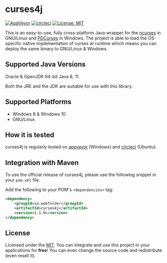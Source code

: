 # curses4j

[![AppVeyor](https://img.shields.io/appveyor/ci/WebFolder/curses4j.svg?label=Windows)](https://ci.appveyor.com/project/WebFolder/curses4j) [![circleci](https://img.shields.io/appveyor/ci/WebFolder/curses4j.svg?label=Ubuntu)](https://circleci.com/gh/webfolderio/curses4j) [![License: MIT](https://img.shields.io/badge/License-MIT-blue.svg)](https://opensource.org/licenses/MIT)

This is an easy-to-use, fully cross-platform Java wrapper for the [ncurses](https://en.wikipedia.org/wiki/Ncurses) in GNU/Linux and [PDCurses](https://en.wikipedia.org/wiki/PDCurses) in Windows. The project is able to load the OS-specific native implementation of curses at runtime which means you can deploy the same binary to GNU/Linux & Windows.

Supported Java Versions
-----------------------

Oracle & OpenJDK 64-bit Java 8, 11.

Both the JRE and the JDK are suitable for use with this library.

Supported Platforms
-------------------
* Windows 8 & Windows 10
* GNU/Linux

How it is tested
----------------
curses4j is regularly tested on [appveyor](https://ci.appveyor.com/project/WebFolder/curses4j) (Windows) and [circleci](https://circleci.com/gh/webfolderio/curses4j) (Ubuntu).

Integration with Maven
----------------------

To use the official release of curses4j, please use the following snippet in your `pom.xml` file.

Add the following to your POM's `<dependencies>` tag:

```xml
<dependency>
    <groupId>io.webfolder</groupId>
    <artifactId>curses4j</artifactId>
    <version>1.1.0</version>
</dependency>
```

License
-------
Licensed under the [MIT](https://github.com/webfolderio/curses4j/blob/master/LICENSE). You can integrate and use this project in your applications for __free__!
You can even change the source code and redistribute (even resell it).

